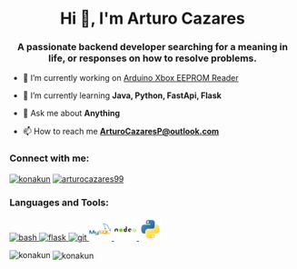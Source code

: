 <h1 align="center">Hi 👋, I'm Arturo Cazares</h1>
<h3 align="center">A passionate backend developer searching for a meaning in life, or responses on how to resolve problems.</h3>

- 🔭 I’m currently working on [Arduino Xbox EEPROM Reader](https://github.com/konakun/ArduinoXboxEEPROMReader)

- 🌱 I’m currently learning **Java, Python, FastApi, Flask**

- 💬 Ask me about **Anything**

- 📫 How to reach me **ArturoCazaresP@outlook.com**

<h3 align="left">Connect with me:</h3>
<p align="left">
<a href="https://twitter.com/konakun" target="blank"><img align="center" src="https://raw.githubusercontent.com/rahuldkjain/github-profile-readme-generator/master/src/images/icons/Social/twitter.svg" alt="konakun" height="30" width="40" /></a>
<a href="https://linkedin.com/in/arturocazares99" target="blank"><img align="center" src="https://raw.githubusercontent.com/rahuldkjain/github-profile-readme-generator/master/src/images/icons/Social/linked-in-alt.svg" alt="arturocazares99" height="30" width="40" /></a>
</p>

<h3 align="left">Languages and Tools:</h3>
<p align="left"><a href="https://www.gnu.org/software/bash/" target="_blank"> <img src="https://www.vectorlogo.zone/logos/gnu_bash/gnu_bash-icon.svg" alt="bash" width="40" height="40"/> </a> <a href="https://flask.palletsprojects.com/" target="_blank"> <img src="https://www.vectorlogo.zone/logos/pocoo_flask/pocoo_flask-icon.svg" alt="flask" width="40" height="40"/> </a> <a href="https://git-scm.com/" target="_blank"> <img src="https://www.vectorlogo.zone/logos/git-scm/git-scm-icon.svg" alt="git" width="40" height="40"/> </a> <a href="https://www.mysql.com/" target="_blank"> <img src="https://raw.githubusercontent.com/devicons/devicon/master/icons/mysql/mysql-original-wordmark.svg" alt="mysql" width="40" height="40"/> </a> <a href="https://nodejs.org" target="_blank"> <img src="https://raw.githubusercontent.com/devicons/devicon/master/icons/nodejs/nodejs-original-wordmark.svg" alt="nodejs" width="40" height="40"/> </a> <a href="https://www.python.org" target="_blank"> <img src="https://raw.githubusercontent.com/devicons/devicon/master/icons/python/python-original.svg" alt="python" width="40" height="40"/> </a> </p>

<p><img align="left" src="https://github-readme-stats.vercel.app/api/top-langs?username=konakun&show_icons=true&locale=en&layout=compact" alt="konakun" /></p>

<p>&nbsp;<img align="center" src="https://github-readme-stats.vercel.app/api?username=konakun&show_icons=true&locale=en" alt="konakun" /></p>
